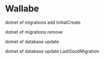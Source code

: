 # Wallabe

dotnet ef migrations add InitialCreate

dotnet ef migrations remove

dotnet ef database update

dotnet ef database update LastGoodMigration
